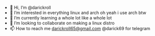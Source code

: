 - 👋 Hi, I’m @darickroll
- 👀 I’m interested in everything linux and arch oh yeah i use arch btw
- 🌱 I’m currently learning a whole lot like a whole lot
- 💞️ I’m looking to collaborate on making a linux distro
- 📫 How to reach me darickroll65@gmail.com @darick69 for telegram

<!---
darickroll/darickroll is a ✨ special ✨ repository because its `README.md` (this file) appears on your GitHub profile.
You can click the Preview link to take a look at your changes.
--->
